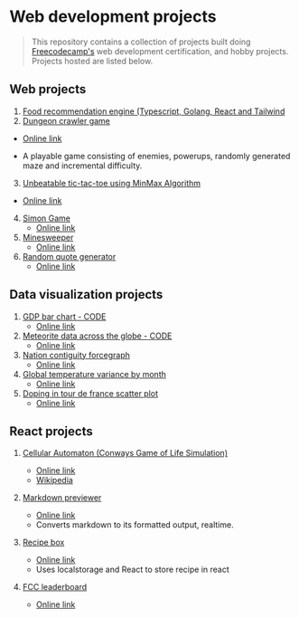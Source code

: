 # Web development projects

> This repository contains a collection of projects built doing [Freecodecamp's](https://www.freecodecamp.org/) web development certification, and hobby projects. Projects hosted are listed below.

## Web projects

1.  [Food recommendation engine (Typescript, Golang, React and Tailwind](https://masala-box.herokuapp.com/)
2.  [Dungeon crawler game](./React-projects/react-dungeon-crawler/)
   - [Online link](https://react-dungeon-master.herokuapp.com/)
   * A playable game consisting of enemies, powerups, randomly generated maze and incremental difficulty.
3.  [Unbeatable tic-tac-toe using MinMax Algorithm](./front-end/TicTacToe/)
   - [Online link](https://codepen.io/abhinavthinktank/full/dRwwNb)
4. [Simon Game](./front-end/Simon-Game/)
   - [Online link](https://codepen.io/abhinavthinktank/full/RgmBjZ)
5. [Minesweeper](https://codepen.io/abhinavthinktank/full/yXLGRP)
   - [Online link](https://codepen.io/abhinavthinktank/full/yXLGRP)
6. [Random quote generator](./front-end/Random%20quote%20generator/)
   - [Online link](https://codepen.io/abhinavthinktank/full/gWBJrW)

## Data visualization projects

1. [GDP bar chart - CODE](./data-visualization/D3-projects/GDP-bar-chart/)
   - [Online link](https://codepen.io/abhinavthinktank/full/brzZLW)
2. [Meteorite data across the globe - CODE](./data-visualization/D3-projects/map-data-across-globe/)
   - [Online link](https://codepen.io/abhinavthinktank/full/EQQdgM)
3. [Nation contiguity forcegraph](./data-visualization/D3-projects/nation-contiguity-forcegraph/)
   - [Online link](https://codepen.io/abhinavthinktank/full/QQagQb)
4. [Global temperature variance by month](./data-visualization/D3-projects/Surface-temp-heatmap/)
   - [Online link](https://codepen.io/abhinavthinktank/full/JroaRb)
5. [Doping in tour de france scatter plot](./data-visualization/D3-projects/Tour-de-France-Scatterplot/)
   - [Online link](https://codepen.io/abhinavthinktank/full/XaGQBr)

## React projects

1. [Cellular Automaton (Conways Game of Life Simulation)](./React-projects/game-of-life/)
   - [Online link](https://codepen.io/abhinavthinktank/pen/wqEPPN)
   - [Wikipedia](https://en.wikipedia.org/wiki/Conway%27s_Game_of_Life)

2. [Markdown previewer](./React-projects/markdown-previewer/)
   - [Online link](https://codepen.io/abhinavthinktank/full/xLGjba)
   - Converts markdown to its formatted output, realtime.
3. [Recipe box](./React-projects/react-recipe-box/)
   - [Online link](https://codepen.io/abhinavthinktank/full/mMOjJb)
   - Uses localstorage and React to store recipe in react
4. [FCC leaderboard](./React-projects/fcc-leaderboard/)
   - [Online link](https://codepen.io/abhinavthinktank/full/eEJyre)


